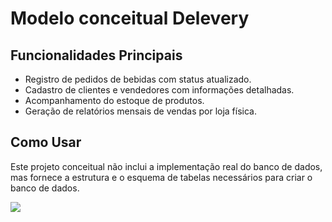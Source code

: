 # Modelo conceitual Delevery

## Funcionalidades Principais

- Registro de pedidos de bebidas com status atualizado.
- Cadastro de clientes e vendedores com informações detalhadas.
- Acompanhamento do estoque de produtos.
- Geração de relatórios mensais de vendas por loja física.

## Como Usar

Este projeto conceitual não inclui a implementação real do banco de dados, mas fornece a estrutura e o esquema de tabelas necessários para criar o banco de dados.

<img src="[https://github.com/joaopauloaramuni/banco-de-dados/blob/main/BD.png](https://github.com/vidalYep/Banco_Delivery/blob/main/banco%20delivery.PNG) "/>
